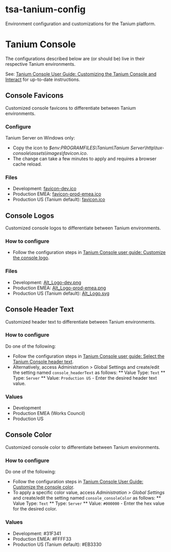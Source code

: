 # tsa-tanium-config
Environment configuration and customizations for the Tanium platform.

# Tanium Console
The configurations described below are (or should be) live in their respective Tanium environments.

See: [Tanium Console User Guide: Customizing the Tanium Console and Interact](https://docs.tanium.com/platform_user/platform_user/console_customizations.html) for up-to-date instructions.
## Console Favicons
Customized console favicons to differentiate between Tanium environments.
### Configure
Tanium Server on Windows only:
* Copy the icon to *$env:PROGRAMFILES\Tanium\Tanium Server\http\tux-console\assets\images\favicon.ico*.
* The change can take a few minutes to apply and requires a browser cache reload.
### Files
* Development: [favicon-dev.ico](https://github.com/gdcorp-infosec/tsa-tanium-config/blob/579fbdf82c4ef32050656969c67397e25642d933/console/favicons/favicon-dev.ico)
* Production EMEA: [favicon-prod-emea.ico](https://github.com/gdcorp-infosec/tsa-tanium-config/blob/579fbdf82c4ef32050656969c67397e25642d933/console/favicons/favicon-prod-emea.ico)
* Production US (Tanium default): [favicon.ico](https://github.com/gdcorp-infosec/tsa-tanium-config/blob/579fbdf82c4ef32050656969c67397e25642d933/console/favicons/favicon.ico)
## Console Logos
Customized console logos to differentiate between Tanium environments.
### How to configure
* Follow the configuration steps in [Tanium Console user guide: Customize the console logo](https://docs.tanium.com/platform_user/platform_user/console_customizations.html#Customize_the_console_logo).
### Files
* Development: [Alt_Logo-dev.png](https://github.com/gdcorp-infosec/tsa-tanium-config/blob/579fbdf82c4ef32050656969c67397e25642d933/console/logos/Alt_Logo-dev.png)
* Production EMEA: [Alt_Logo-prod-emea.png](https://github.com/gdcorp-infosec/tsa-tanium-config/blob/579fbdf82c4ef32050656969c67397e25642d933/console/logos/Alt_Logo-prod-emea.png)
* Production US (Tanium default): [Alt_Logo.svg](https://github.com/gdcorp-infosec/tsa-tanium-config/blob/579fbdf82c4ef32050656969c67397e25642d933/console/logos/Alt_Logo.svg)
## Console Header Text
Customized header text to differentiate between Tanium environments.
### How to configure
Do one of the following:
* Follow the configuration steps in [Tanium Console user guide: Select the Tanium Console header text](https://docs.tanium.com/platform_user/platform_user/console_customizations.html#header_text).
* Alternatively, access Administration > Global Settings and create/edit the setting named `console_headerText` as follows:
** Value Type: `Text`
** Type: `Server`
** Value: `Production US` - Enter the desired header text value.
### Values
* Development
* Production EMEA (Works Council)
* Production US
## Console Color
Customized console color to differentiate between Tanium environments.
### How to configure
Do one of the following:
* Follow the configuration steps in [Tanium Console User Guide: Customize the console color](https://docs.tanium.com/platform_user/platform_user/console_customizations.html#Customize_the_console_color).
* To apply a specific color value, access *Administration > Global Settings* and create/edit the setting named `console_consoleColor` as follows:
** Value Type: `Text`
** Type: `Server`
** Value: `#000000` - Enter the hex value for the desired color.
### Values
* Development: #31F341
* Production EMEA: #FFFF33
* Production US (Tanium default): #EB3330